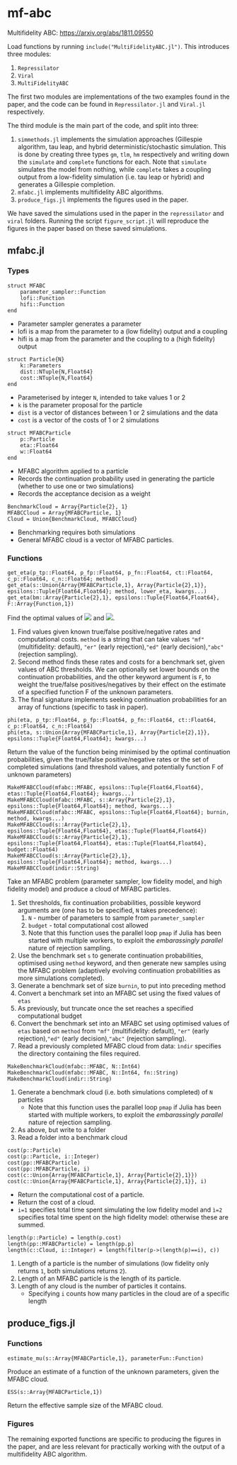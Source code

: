 # mf-abc
Multifidelity ABC: https://arxiv.org/abs/1811.09550

Load functions by running `include("MultiFidelityABC.jl")`. This introduces three modules:
1. `Repressilator`
1. `Viral`
1. `MultiFidelityABC`

The first two modules are implementations of the two examples found in the paper, and the code can be found in `Repressilator.jl` and `Viral.jl` respectively.

The third module is the main part of the code, and split into three:
1. `simmethods.jl` implements the simulation approaches (Gillespie algorithm, tau leap, and hybrid deterministic/stochastic simulation. This is done by creating three types `gm`, `tlm`, `hm` respectively and writing down the `simulate` and `complete` functions for each. Note that `simulate` simulates the model from nothing, while `complete` takes a coupling output from a low-fidelity simulation (i.e. tau leap or hybrid) and generates a Gillespie completion.
1. `mfabc.jl` implements multifidelity ABC algorithms.
1. `produce_figs.jl` implements the figures used in the paper.

We have saved the simulations used in the paper in the `repressilator` and `viral` folders. Running the script `figure_script.jl` will reproduce the figures in the paper based on these saved simulations.

## mfabc.jl
### Types

```
struct MFABC
    parameter_sampler::Function 
    lofi::Function              
    hifi::Function              
end
```
* Parameter sampler generates a parameter
* lofi is a map from the parameter to a (low fidelity) output and a coupling
* hifi is a map from the parameter and the coupling to a (high fidelity) output

```
struct Particle{N}
    k::Parameters
    dist::NTuple{N,Float64}
    cost::NTuple{N,Float64}
end
```
* Parameterised by integer `N`, intended to take values 1 or 2
* `k` is the parameter proposal for the particle
* `dist` is a vector of distances between 1 or 2 simulations and the data
* `cost` is a vector of the costs of 1 or 2 simulations

```
struct MFABCParticle
    p::Particle
    eta::Float64
    w::Float64
end
```
* MFABC algorithm applied to a particle
* Records the continuation probability used in generating the particle (whether to use one or two simulations)
* Records the acceptance decision as a weight

```
BenchmarkCloud = Array{Particle{2}, 1}
MFABCCloud = Array{MFABCParticle, 1}
Cloud = Union{BenchmarkCloud, MFABCCloud}
```
* Benchmarking requires both simulations
* General MFABC cloud is a vector of MFABC particles.

### Functions
```
get_eta(p_tp::Float64, p_fp::Float64, p_fn::Float64, ct::Float64, c_p::Float64, c_n::Float64; method)
get_eta(s::Union{Array{MFABCParticle,1}, Array{Particle{2},1}}, epsilons::Tuple{Float64,Float64}; method, lower_eta, kwargs...)
get_eta(bm::Array{Particle{2},1}, epsilons::Tuple{Float64,Float64}, F::Array{Function,1})
```
Find the optimal values of ![](https://latex.codecogs.com/svg.latex?\inline&space;\eta_1) and ![](https://latex.codecogs.com/svg.latex?\inline&space;\eta_2).

1. Find values given known true/false positive/negative rates and computational costs. `method` is a string that can take values `"mf"` (multifidelity: default), `"er"` (early rejection),`"ed"` (early decision),`"abc"` (rejection sampling).
1. Second method finds these rates and costs for a benchmark set, given values of ABC thresholds. We can optionally set lower bounds on the continuation probabilities, and the other keyword argument is `F`, to weight the true/false positives/negatives by their effect on the estimate of a specified function F of the unknown parameters. 
1. The final signature implements seeking continuation probabilities for an array of functions (specific to task in paper).

```
phi(eta, p_tp::Float64, p_fp::Float64, p_fn::Float64, ct::Float64, c_p::Float64, c_n::Float64)
phi(eta, s::Union{Array{MFABCParticle,1}, Array{Particle{2},1}}, epsilons::Tuple{Float64,Float64}; kwargs...)
```
Return the value of the function being minimised by the optimal continuation probabilities, given the true/false positive/negative rates or the set of completed simulations (and threshold values, and potentially function F of unknown parameters)

```
MakeMFABCCloud(mfabc::MFABC, epsilons::Tuple{Float64,Float64}, etas::Tuple{Float64,Float64}; kwargs...)
MakeMFABCCloud(mfabc::MFABC, s::Array{Particle{2},1}, epsilons::Tuple{Float64,Float64}; method, kwargs...)
MakeMFABCCloud(mfabc::MFABC, epsilons::Tuple{Float64,Float64}; burnin, method, kwargs...)
MakeMFABCCloud(s::Array{Particle{2},1}, epsilons::Tuple{Float64,Float64}, etas::Tuple{Float64,Float64})
MakeMFABCCloud(s::Array{Particle{2},1}, epsilons::Tuple{Float64,Float64}, etas::Tuple{Float64,Float64}, budget::Float64)
MakeMFABCCloud(s::Array{Particle{2},1}, epsilons::Tuple{Float64,Float64}; method, kwargs...)
MakeMFABCCloud(indir::String)
```
Take an MFABC problem (parameter sampler, low fidelity model, and high fidelity model) and produce a cloud of MFABC particles.
1. Set thresholds, fix continuation probabilities, possible keyword arguments are (one has to be specified, `N` takes precedence):
   1. `N` - number of parameters to sample from `parameter_sampler`
   1. `budget` - total computational cost allowed
   1. Note that this function uses the parallel loop `pmap` if Julia has been started with multiple workers, to exploit the _embarassingly parallel_ nature of rejection sampling.
1. Use the benchmark set `s` to generate continuation probabilities, optimised using `method` keyword, and then generate new samples using the MFABC problem (adaptively evolving continuation probabilities as more simulations completed).
1. Generate a benchmark set of size `burnin`, to put into preceding method
1. Convert a benchmark set into an MFABC set using the fixed values of `etas`
1. As previously, but truncate once the set reaches a specified computational budget
1. Convert the benchmark set into an MFABC set using optimised values of `etas` based on `method` from `"mf"` (multifidelity: default), `"er"` (early rejection),`"ed"` (early decision),`"abc"` (rejection sampling).
1. Read a previously completed MFABC cloud from data: `ìndir` specifies the directory containing the files required.

```
MakeBenchmarkCloud(mfabc::MFABC, N::Int64)
MakeBenchmarkCloud(mfabc::MFABC, N::Int64, fn::String)
MakeBenchmarkCloud(indir::String)
```
1. Generate a benchmark cloud (i.e. both simulations completed) of `N` particles
   * Note that this function uses the parallel loop `pmap` if Julia has been started with multiple workers, to exploit the _embarassingly parallel_ nature of rejection sampling.
1. As above, but write to a folder
1. Read a folder into a benchmark cloud

```
cost(p::Particle)
cost(p::Particle, i::Integer)
cost(pp::MFABCParticle)
cost(pp::MFABCParticle, i)
cost(c::Union{Array{MFABCParticle,1}, Array{Particle{2},1}})
cost(c::Union{Array{MFABCParticle,1}, Array{Particle{2},1}}, i)
```
* Return the computational cost of a particle.
* Return the cost of a cloud.
* `i=1` specifies total time spent simulating the low fidelity model and `ì=2` specifies total time spent on the high fidelity model: otherwise these are summed.

```
length(p::Particle) = length(p.cost)
length(pp::MFABCParticle) = length(pp.p)
length(c::Cloud, i::Integer) = length(filter(p->(length(p)==i), c))
```
1. Length of a particle is the number of simulations (low fidelity only returns `1`, both simulations returns `2`).
1. Length of an MFABC particle is the length of its particle.
1. Length of any cloud is the number of particles it contains.
   * Specifying `i` counts how many particles in the cloud are of a specific length
   
## produce_figs.jl

### Functions

```
estimate_mu(s::Array{MFABCParticle,1}, parameterFun::Function)
```
Produce an estimate of a function of the unknown parameters, given the MFABC cloud.

```
ESS(s::Array{MFABCParticle,1})
```
Return the effective sample size of the MFABC cloud.

### Figures
The remaining exported functions are specific to producing the figures in the paper, and are less relevant for practically working with the output of a multifidelity ABC algorithm.
